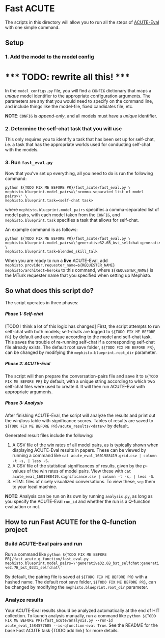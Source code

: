 # Fast ACUTE

The scripts in this directory will allow you to run all the steps of [ACUTE-Eval](https://github.com/facebookresearch/ParlAI/tree/master/parlai/crowdsourcing/tasks/acute_eval) with one simple command.

## Setup

### 1. Add the model to the model config

# *** TODO: rewrite all this! ***

In the `model_configs.py` file, you will find a `CONFIG` dictionary that maps a _unique_ model identifier to the appropriate configuration arguments. The parameters are any that you would need to specify on the command line, and include things like the model-file, fixed candidates file, etc.

**NOTE**: `CONFIG` is _append-only_, and all models must have a *unique* identifier.

### 2. Determine the self-chat task that you will use

This only requires you to identify a task that has been set up for self-chat, i.e. a task that has the appropriate worlds used for conducting self-chat with the models.

### 3. Run `fast_eval.py`

Now that you've set up everything, all you need to do is run the following command:
```
python ${TODO FIX ME BEFORE PR}/fast_acute/fast_eval.py \
mephisto.blueprint.model_pairs=\'<comma-separated list of model pairs>\' \
mephisto.blueprint.task=<self-chat task>
```
where `mephisto.blueprint.model_pairs` specifies a comma-separated list of model pairs, with each model taken from the `CONFIG`, and `mephisto.blueprint.task` specifies a task that allows for self-chat.

An example command is as follows:
```
python ${TODO FIX ME BEFORE PR}/fast_acute/fast_eval.py \
mephisto.blueprint.model_pairs=\'generative32.6B_bst_selfchat:generative2.7B_bst_0331_selfchat\' \
mephisto.blueprint.task=blended_skill_talk
```

When you are ready to run a **live** ACUTE-Eval, add `mephisto.provider.requester_name=${REQUESTER_NAME} mephisto/architect=heroku` to this command, where `${REQUESTER_NAME}` is the MTurk requester name that you specified when setting up Mephisto.

## So what does this script do?

The script operates in three phases:

##### Phase 1: Self-chat

[TODO I think a lot of this logic has changed] First, the script attempts to run self-chat with both models; self-chats are logged to `${TODO FIX ME BEFORE PR}` by default and are unique according to the model and self-chat task. This saves the trouble of re-running self-chat if a corresponding self-chat file already exists. The default root save folder, `${TODO FIX ME BEFORE PR}`, can be changed by modifying the `mephisto.blueprint.root_dir` parameter.

##### Phase 2: ACUTE-Eval

The script will then prepare the conversation-pairs file and save it to `${TODO FIX ME BEFORE PR}` by default, with a unique string according to which two self-chat files were used to create it. It will then run ACUTE-Eval with appropriate arguments.

##### Phase 3: Analysis

After finishing ACUTE-Eval, the script will analyze the results and print out the win/loss table with significance scores. Tables of results are saved to `${TODO FIX ME BEFORE PR}/acute_results/<date>/` by default.

Generated result files include the following:
1. A CSV file of the win rates of all model pairs, as is typically shown when displaying ACUTE-Eval results in papers. These can be viewed by running a command like `cat acute_eval_1601988419.grid.csv | column -t -s, | less -S`.
2. A CSV file of the statistical significances of results, given by the *p*-values of the win rates of model pairs. View these with `cat acute_eval_1601988419.significance.csv | column -t -s, | less -S`.
3. HTML files of nicely visualized conversations. To view these, `scp` them to your local machine.

**NOTE**: Analysis can be run on its own by running `analysis.py`, as long as you specify the ACUTE-Eval `run_id` and whether the run is a Q-function evaluation or not.

## How to run Fast ACUTE for the Q-function project

### Build ACUTE-Eval pairs and run

Run a command like `python ${TODO FIX ME BEFORE PR}/fast_acute_q_function/fast_eval.py mephisto.blueprint.model_pairs=\'generative32.6B_bst_selfchat:generative2.7B_bst_0331_selfchat\'`

By default, the pairing file is saved at `${TODO FIX ME BEFORE PR}` with a hashed name. The default root save folder, `${TODO FIX ME BEFORE PR}`, can be changed by modifying the `mephisto.blueprint.root_dir` parameter.

### Analyze results

Your ACUTE-Eval results should be analyzed automatically at the end of HIT collection. To launch analysis manually, run a command like `python ${TODO FIX ME BEFORE PR}/fast_acute/analysis.py --run-id acute_eval_1584577685 --is-qfunction-eval True`. See the README for the base Fast ACUTE task {TODO add link} for more details.